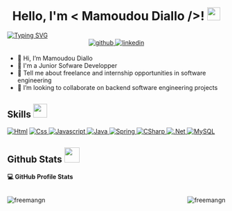 <h1 align="center">Hello, I'm < Mamoudou Diallo />!  <img src = "https://raw.githubusercontent.com/MartinHeinz/MartinHeinz/master/wave.gif" width = 30px> </h1></h1>
<a href="https://git.io/typing-svg"><img src="https://readme-typing-svg.demolab.com?font=Goldman&duration=3000&pause=1000&width=435&lines=Welcome+to+my+GitHub+Profile+!;I+'m+Computer+Science+Student" alt="Typing SVG" /></a>


<div align="center">
<a href="https://github.com/FreemanGn" target="_blank">
<img src=https://img.shields.io/badge/github-%2324292e.svg?&style=for-the-badge&logo=github&logoColor=white alt=github style="margin-bottom: 5px;" />
</a>
<a href="https://linkedin.com/in/freemangn" target="_blank">
<img src=https://img.shields.io/badge/linkedin-%231E77B5.svg?&style=for-the-badge&logo=linkedin&logoColor=white alt=linkedin style="margin-bottom: 5px;" />
</a>  
</div>


- 👋 Hi, I’m Mamoudou Diallo
- 💼 I'm a Junior Sofware Developper
- 💬 Tell me about freelance and internship opportunities in software engineering
- 👯 I’m looking to collaborate on backend software engineering projects

<h2> Skills <img src = "https://media2.giphy.com/media/QssGEmpkyEOhBCb7e1/giphy.gif?cid=ecf05e47a0n3gi1bfqntqmob8g9aid1oyj2wr3ds3mg700bl&rid=giphy.gif" width = 32px> </h2>

<a href="https://developer.mozilla.org/fr/docs/Glossary/HTML5" target="_blank"> 
    <img alt="Html" src="https://img.shields.io/badge/HTML5-E34F26?style=for-the-badge&logo=html5&logoColor=white"></a>
    <a href="https://developer.mozilla.org/fr/docs/Glossary/HTML5" target="_blank"> 
    <img alt="Css" src="https://img.shields.io/badge/CSS3-1572B6?style=for-the-badge&logo=css3&logoColor=white">
    </a>
    <a href="" target="_blank"> 
    <img alt="Javascript" src="https://img.shields.io/badge/JavaScript-F7DF1E?style=for-the-badge&logo=javascript&logoColor=black">
  </a>

<a href="https://www.java.com" target="_blank"> 
    <img alt="Java" src="https://img.shields.io/badge/Java-ED8B00?style=for-the-badge&logo=java&logoColor=white">
</a>
    <a href="https://spring.io" target="_blank"> 
    <img alt="Spring" src="https://img.shields.io/badge/Spring-6DB33F?style=for-the-badge&logo=spring&logoColor=white">
  </a>


<a href="https://learn.microsoft.com/fr-fr/dotnet/csharp/" target="_blank"> 
    <img alt="CSharp" src="https://img.shields.io/badge/C%23-239120?style=for-the-badge&logo=c-sharp&logoColor=white">
  </a>
  <a href="https://dotnet.microsoft.com/en-us/" target="_blank"> 
    <img alt=".Net" src="https://img.shields.io/badge/.NET-5C2D91?style=for-the-badge&logo=.net&logoColor=white">
  </a>
<a href="https://www.mysql.com/"><img alt="MySQL" src="https://img.shields.io/badge/Microsoft%20SQL%20Server-CC2927?style=for-the-badge&logo=microsoft%20sql%20server&logoColor=white"></a>


<h2> Github Stats  <img src = "https://i.pinimg.com/originals/65/c4/f4/65c4f452571be1261e9c623f7da488ac.gif" width = 35px> </h2>

  <summary><b>💻 GitHub Profile Stats</b></summary>
    <br/>
    <p>
        <img align="left" src="https://github-readme-stats.vercel.app/api?username=freemangn&show_icons=true&theme=dark&title_color=3182bd&text_color=ffffff&bg_color=9ecae1&locale=en" alt="freemangn" />
    </p>
    <p>
        <img align="right" src="https://github-readme-stats.vercel.app/api/top-langs?username=freemangn&show_icons=true&theme=synthwave&title_color=3182bd&text_color=ffffff&bg_color=9ecae1&locale=en&layout=compact" alt="freemangn" />
    </p>
  
